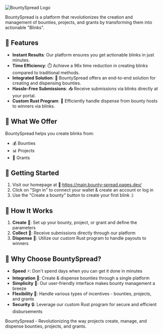 ![BountySpread Logo](https://d70djocle7hv2.cloudfront.net//uploads/2/0.8546126879947464/image.jpg)

BountySpread is a platform that revolutionizes the creation and management of bounties, projects, and grants by transforming them into actionable "Blinks".

## 🚀 Features

- **Instant Results**: Our platform ensures you get actionable blinks in just minutes.
- **Time Efficiency**: ⏱️ Achieve a 96x time reduction in creating blinks compared to traditional methods.
- **Integrated Solution**: 🔗 BountySpread offers an end-to-end solution for creating and dispensing bounties.
- **Hassle-Free Submissions**: 📥 Receive submissions via blinks directly at your portal.
- **Custom Rust Program**: 🦀 Efficiently handle dispense from bounty hosts to winners via blinks.

## 🌟 What We Offer

BountySpread helps you create blinks from:
- 💰 Bounties
- 📊 Projects
- 🎁 Grants

## 🚦 Getting Started

1. Visit our homepage at  🔗:https://main.bounty-spread.pages.dev/
2. Click on "Sign in" to connect your wallet & create an account or log in 
3. Use the "Create a bounty" button to create your first blink :)

## 🔄 How It Works

1. **Create** 📝: Set up your bounty, project, or grant and define the parameters
2. **Collect** 🎯: Receive submissions directly through our platform
3. **Dispense** 💸: Utilize our custom Rust program to handle payouts to winners

## 🏅 Why Choose BountySpread?

- **Speed** ⚡: Don't spend days when you can get it done in minutes
- **Integration** 🔄: Create & dispense bounties through a single platform
- **Simplicity** 🍰: Our user-friendly interface makes bounty management a breeze
- **Flexibility** 🌈: Handle various types of incentives - bounties, projects, and grants
- **Security** 🔒: Leverage our custom Rust program for secure and efficient disbursements


BountySpread - Revolutionizing the way projects create, manage, and dispense bounties, projects, and grants.